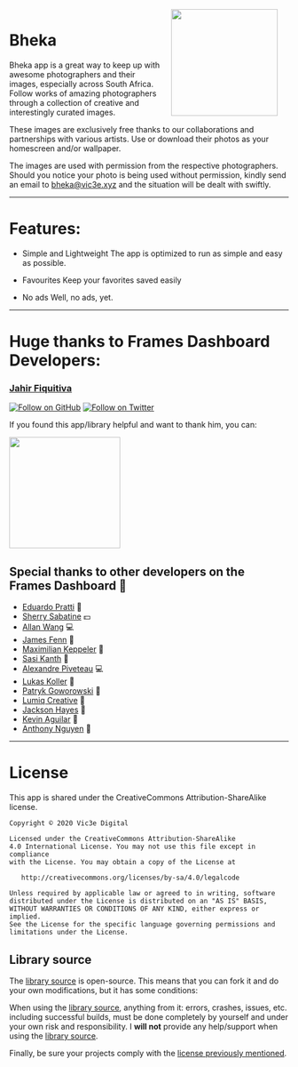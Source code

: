 <img src="https://vic3e.xyz/wp-content/uploads/2020/07/playstore-3.png" width="192" align="right" hspace="20" />

Bheka
======


Bheka app is a great way to keep up with awesome photographers and their images, especially across South Africa. Follow works of amazing photographers through a collection of creative and interestingly curated images.

These images are exclusively free thanks to our collaborations and partnerships with various artists. Use or download their photos as your homescreen and/or wallpaper.

The images are used with permission from the respective photographers. Should you notice your photo is being used without permission, kindly send an email to bheka@vic3e.xyz and the situation will be dealt with swiftly.


---

# Features:

- Simple and Lightweight
  The app is optimized to run as simple and easy as possible.

- Favourites
  Keep your favorites saved easily

- No ads
  Well, no ads, yet.
---



# Huge thanks to Frames Dashboard Developers:

### [Jahir Fiquitiva](https://jahir.dev/)

[![Follow on GitHub](https://img.shields.io/github/followers/jahirfiquitiva.svg?style=social&label=Follow)](https://github.com/jahirfiquitiva)
[![Follow on Twitter](https://img.shields.io/twitter/follow/jahirfiquitiva.svg?style=social)](https://twitter.com/jahirfiquitiva)

If you found this app/library helpful and want to thank him, you can:

<a target="_blank" href="https://jahir.dev/donate/">
<img src="https://jahir.dev/share/support_my_work.svg?maxAge=432000" width="200"/>
</a>


## Special thanks to other developers on the Frames Dashboard 🙌

- [Eduardo Pratti](https://pratti.design/) 🎨
- [Sherry Sabatine](http://www.ssabatinephotography.com/) 💵
- [Allan Wang](https://www.allanwang.ca/) 💻
- [James Fenn](https://theandroidmaster.github.io/) 🔌
- [Maximilian Keppeler](https://twitter.com/maxKeppeler) 🔌
- [Sasi Kanth](https://twitter.com/its_sasikanth) 🔌
- [Alexandre Piveteau](https://github.com/alexandrepiveteau) 💻
- [Lukas Koller](https://github.com/kollerlukas) 🔌
- [Patryk Goworowski](https://twitter.com/pgoworowski) 🎨
- [Lumiq Creative](https://lumiqcreative.com/) 🎨
- [Jackson Hayes](https://jacksonhayes.xyz/) 📖
- [Kevin Aguilar](https://twitter.com/kevttob) 🎨
- [Anthony Nguyen](https://twitter.com/link6155) 🎨

---

# License

This app is shared under the CreativeCommons Attribution-ShareAlike license.

	Copyright © 2020 Vic3e Digital

	Licensed under the CreativeCommons Attribution-ShareAlike 
	4.0 International License. You may not use this file except in compliance 
	with the License. You may obtain a copy of the License at

	   http://creativecommons.org/licenses/by-sa/4.0/legalcode

	Unless required by applicable law or agreed to in writing, software
	distributed under the License is distributed on an "AS IS" BASIS,
	WITHOUT WARRANTIES OR CONDITIONS OF ANY KIND, either express or implied.
	See the License for the specific language governing permissions and
	limitations under the License.

## Library source

The [library source](https://github.com/vic3e/Bheka-ZA) is open-source. This means that you can fork it and do your own modifications, but it has some conditions:

When using the [library source](https://github.com/vic3e/Bheka-ZA), anything from it: errors, crashes, issues, etc. including successful builds, must be done completely by yourself and under your own risk and responsibility. I **will not** provide any help/support when using the [library source](https://github.com/jahirfiquitiva/Frames/tree/master).

Finally, be sure your projects comply with the [license previously mentioned](https://github.com/vic3e/Bheka-ZA#license).

